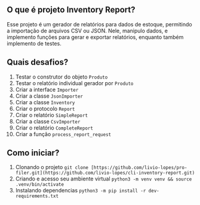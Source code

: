 ## O que é projeto Inventory Report?
Esse projeto é um gerador de relatórios para dados de estoque, permitindo a importação de arquivos CSV ou JSON. Nele, manipulo dados, e implemento funções para gerar e exportar relatórios, enquanto também implemento de testes. 

## Quais desafios?
1. Testar o construtor do objeto  `Produto`
2. Testar o relatório individual gerador por `Produto`
3. Criar a interface `Importer`
4. Criar a classe `JsonImporter`
5. Criar a classe `Inventory`
6. Criar o protocolo `Report`
7. Criar o relatório `SimpleReport`
8. Criar a classe `CsvImporter`
9. Criar o relatório `CompleteReport`
10. Criar a função `process_report_request`

## Como iniciar?
1. Clonando o projeto `git clone [https://github.com/livio-lopes/pro-filer.git](https://github.com/livio-lopes/cli-inventory-report.git)`
2. Criando e acesso seu ambiente virtual `python3 -m venv venv && source .venv/bin/activate`
3. Instalando dependencias `python3 -m pip install -r dev-requirements.txt`
